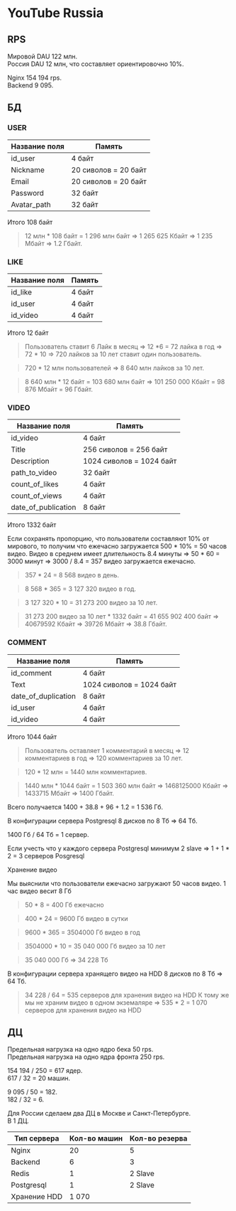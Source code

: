 # YouTube Russia

## RPS
Мировой DAU 122 млн.\
Россия DAU 12 млн, что составляет ориентировочно 10%.

Nginx 154 194 rps.\
Backend 9 095.

## БД

### USER

| **Название поля**      | **Память**                     |
| -----------------------| -------------------------------|
| id_user                | 4 байт                         |
| Nickname               | 20 сиволов = 20 байт           |
| Email                  | 20 сиволов = 20 байт           |
| Password               | 32 байт                        | 
| Avatar_path            | 32 байт                        |

Итого 108 байт

> 12 млн * 108 байт = 1 296 млн байт => 1 265 625 Кбайт => 1 235 Мбайт => 1.2 Гбайт.

### LIKE

| **Название поля**      | **Память**                     |
| -----------------------| -------------------------------|
| id_like                | 4 байт                         |
| id_user                | 4 байт                         |
| id_video               | 4 байт                         |

Итого 12 байт

> Пользователь ставит 6 Лайк в месяц => 12 *6  = 72 лайка в год => 72 * 10 => 720 лайков за 10 лет ставит один пользователь.

> 720 * 12 млн пользователей => 8 640 млн лайков за 10 лет.

> 8 640 млн * 12 байт = 103 680 млн байт => 101 250 000 Кбайт = 98 876 Мбайт = 96 Гбайт.

### VIDEO

| **Название поля**      | **Память**                         |
| -----------------------| -----------------------------------|
| id_video               | 4 байт                             |
| Title                  | 256 сиволов = 256 байт             |
| Description            | 1024 сиволов = 1024 байт           |
| path_to_video          | 32 байт                            | 
| count_of_likes         | 4 байт                             |
| count_of_views         | 4 байт                             |
| date_of_publication    | 8 байт                             |

Итого 1332 байт

Если сохранять пропорцию, что пользователи составляют 10% от мирового, то получим что ежечасно загружается 500 * 10% = 50 часов видео.
Видео в среднем имеет длительность 8.4 минуты => 50 * 60 = 3000 минут => 3000 / 8.4 = 357 видео загружается ежечасно.

> 357 * 24 = 8 568 видео в день.

> 8 568 * 365 = 3 127 320 видео в год.

> 3 127 320 * 10 = 31 273 200 видео за 10 лет.

> 31 273 200 видео за 10 лет * 1332 байт = 41 655 902 400 байт => 40679592 Кбайт => 39726 Мбайт => 38.8 Гбайт.

### COMMENT

| **Название поля**      | **Память**                         |
| -----------------------| -----------------------------------|
| id_comment             | 4 байт                             |
| Text                   | 1024 сиволов = 1024 байт           |
| date_of_duplication    | 8 байт                             | 
| id_user                | 4 байт                             |
| id_video               | 4 байт                             |

Итого 1044 байт

> Пользователь оставляет 1 комментарий в месяц => 12 комментариев в год => 120 комментариев за 10 лет.

> 120 * 12 млн = 1440 млн комментариев.

> 1440 млн * 1044 байт = 1 503 360 млн байт => 1468125000 Кбайт => 1433715 Мбайт => 1400 Гбайт.

Всего получается 1400 + 38.8 + 96 + 1.2 = 1 536 Гб.

В конфигурации сервера Postgresql 8 дисков по 8 Тб => 64 Тб.

1400 Гб / 64 Тб = 1 сервер.

Если учесть что у каждого сервера Postgresql минимум 2 slave => 1 + 1 * 2 = 3 серверов Posgresql

Хранение видео

Мы выяснили что пользователи ежечасно загружают 50 часов видео.
1 час видео весит 8 Гб

> 50 * 8 = 400 Гб ежечасно

> 400 * 24 = 9600 Гб видео в сутки

> 9600 * 365 = 3504000 Гб видео в год

> 3504000 * 10 = 35 040 000 Гб видео за 10 лет

> 35 040 000 Гб => 34 228 Тб

В конфигурации сервера хранящего видео на HDD 8 дисков по 8 Тб => 64 Тб.

> 34 228 / 64 = 535 серверов для хранения видео на HDD
К тому же мы не храним видео в одном экземаляре =>  535 * 2 = 1 070 серверов для хранения видео на HDD

## ДЦ
Предельная нагрузка на одно ядро бека 50 rps.\
Предельная нагрузка на одно ядра фронта 250 rps.

154 194 / 250 = 617 ядер.\
617 / 32 = 20 машин.

9 095 / 50 = 182.\
182 / 32 = 6.

Для России сделаем два ДЦ в Москве и Санкт-Петербурге.\
В 1 ДЦ.

|**Тип сервера**|**Кол-во машин**|**Кол-во резерва**|
| --------------| ---------------| -----------------|
| Nginx         | 20             | 5                |
| Backend       | 6              | 3                |
| Redis         | 1              | 2 Slave          |
| Postgresql    | 1              | 2 Slave          |
| Хранение HDD  | 1 070          |                  |